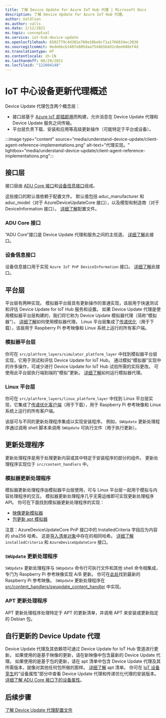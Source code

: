 ```yaml
---
title: 了解 Device Update for Azure IoT Hub 代理 | Microsoft Docs
description: 了解 Device Update for Azure IoT Hub 代理。
author: ValOlson
ms.author: valls
ms.date: 2/12/2021
ms.topic: conceptual
ms.service: iot-hub-device-update
ms.openlocfilehash: 6502779c4d301e760e10be8cf1a1766834ec2038
ms.sourcegitcommit: 0ede6bcb140fe805daa75d4b5bdd2c0ee040ef4d
ms.translationtype: HT
ms.contentlocale: zh-CN
ms.lasthandoff: 08/20/2021
ms.locfileid: "122604148"
---
```

# <a name="device-update-for-iot-hub-agent-overview"></a>IoT 中心设备更新代理概述

Device Update 代理包含两个概念层：

* 接口层基于 [Azure IoT 即插即用](../iot-develop/overview-iot-plug-and-play.md)而构建，允许消息在 Device Update 代理和 Device Update 服务之间传输。
* 平台层负责下载、安装和应用等高级更新操作（可能特定于平台或设备）。

:::image type="content" source="media/understand-device-update/client-agent-reference-implementations.png" alt-text="代理实现。" lightbox="media/understand-device-update/client-agent-reference-implementations.png":::

## <a name="the-interface-layer"></a>接口层

接口层由 [ADU Core 接口](https://github.com/Azure/iot-hub-device-update/tree/main/src/agent/adu_core_interface)和[设备信息接口](https://github.com/Azure/iot-hub-device-update/tree/main/src/agent/device_info_interface)组成。

这些接口的默认值依赖于配置文件。 默认值包括 aduc_manufacturer 和 aduc_model（对于 AzureDeviceUpdateCore 接口），以及模型和制造商（对于 DeviceInformation 接口）。 [详细了解](device-update-configuration-file.md)配置文件。

### <a name="adu-core-interface"></a>ADU Core 接口

“ADU Core”接口是 Device Update 代理和服务之间的主信道。 [详细了解](device-update-plug-and-play.md#adu-core-interface)此接口。

### <a name="device-information-interface"></a>设备信息接口

设备信息接口用于实现 `Azure IoT PnP DeviceInformation` 接口。 [详细了解](device-update-plug-and-play.md#device-information-interface)此接口。

## <a name="the-platform-layer"></a>平台层

平台层有两种实现。 模拟器平台层具有更新操作的普通实现，该层用于快速测试和评估 Device Update for IoT Hub 服务和设置。 如果 Device Update 代理是使用模拟器平台层构建的，我们将它称为 Device Update 模拟器代理（简称“模拟器”）。 [详细了解](https://github.com/Azure/iot-hub-device-update/blob/main/docs/agent-reference/how-to-run-agent.md)如何使用模拟器代理。 Linux 平台层集成了[传递优化](https://github.com/microsoft/do-client)（用于下载），该层用于 Raspberry Pi 参考映像和 Linux 系统上运行的所有客户端。

### <a name="simulator-platform-layer"></a>模拟器平台层

你可在 `src/platform_layers/simulator_platform_layer` 中找到模拟器平台层实现，它用于测试和评估 Device Update for IoT Hub。  通过模拟“模拟器”实现中的许多操作，可减少进行 Device Update for IoT Hub 试验所需的实际更改。  可使用此平台层执行端到端的“模拟”更新。 [详细了解](https://github.com/Azure/iot-hub-device-update/blob/main/docs/agent-reference/how-to-run-agent.md)如何运行模拟器代理。

### <a name="linux-platform-layer"></a>Linux 平台层

你可在 `src/platform_layers/linux_platform_layer` 中找到 Linux 平台层实现，它集成了[传递优化客户端](https://github.com/microsoft/do-client/releases)（用于下载），用于 Raspberry Pi 参考映像和 Linux 系统上运行的所有客户端。

该层可与不同的更新处理程序集成以实现安装程序。 例如，`SWUpdate` 更新处理程序通过调用 shell 脚本来调用 `SWUpdate` 可执行文件（用于执行更新）。

## <a name="update-handlers"></a>更新处理程序

更新处理程序是用于处理更新内容或其中特定于安装程序的部分的组件。 更新处理程序实现位于 `src/content_handlers` 中。

### <a name="simulator-update-handler"></a>模拟器更新处理程序

模拟器更新处理程序由模拟器平台层使用，可与 Linux 平台层一起用于模拟与内容处理程序的交互。 模拟器更新处理程序几乎无需运维即可实现更新处理程序 API。 你可在下面找到模拟器更新处理程序的实现：
* [映像更新模拟器](https://github.com/Azure/iot-hub-device-update/blob/main/src/content_handlers/swupdate_handler/inc/aduc/swupdate_simulator_handler.hpp)
* [包更新 apt 模拟器](https://github.com/Azure/iot-hub-device-update/blob/main/src/content_handlers/apt_handler/inc/aduc/apt_simulator_handler.hpp)

注意：AzureDeviceUpdateCore PnP 接口中的 InstalledCriteria 字段应为内容的 sha256 哈希。 这是[导入清单对象](import-update.md#create-a-device-update-import-manifest)中存在的相同哈希。 [详细了解](device-update-plug-and-play.md) `installedCriteria` 和 `AzureDeviceUpdateCore` 接口。

### <a name="swupdate-update-handler"></a>`SWUpdate` 更新处理程序

`SWUpdate` 更新处理程序与 `SWUpdate` 命令行可执行文件和其他 shell 命令相集成，专门为 Raspberry Pi 参考映像实现 A/B 更新。 你可在[此处](https://github.com/Azure/iot-hub-device-update/releases)找到最新的 Raspberry Pi 参考映像。 `SWUpdate` 更新处理程序在 [src/content_handlers/swupdate_content_handler](https://github.com/Azure/iot-hub-device-update/tree/main/src/content_handlers/swupdate_handler) 中实现。

### <a name="apt-update-handler"></a>APT 更新处理程序

APT 更新处理程序处理特定于 APT 的更新清单，并调用 APT 来安装或更新指定的 Debian 包。

## <a name="self-update-device-update-agent"></a>自行更新的 Device Update 代理

Device Update 代理及其依赖项可通过 Device Update for IoT Hub 管道进行更新。 如果使用的是基于映像的更新，请在新映像中包含最新的 Device Update 代理。 如果使用的是基于包的更新，请在 apt 清单中包含 Device Update 代理及其所需版本，就像对其他任何包所做的那样。 [详细了解](device-update-apt-manifest.md) apt 清单。 你可在 [IoT 设备孪生](../iot-hub/iot-hub-devguide-device-twins.md)的“设备属性”部分中查看 Device Update 代理和传递优化代理的安装版本。 [详细了解 ADU Core 接口下的设备属性](device-update-plug-and-play.md#device-properties)。

## <a name="next-steps"></a>后续步骤
[了解 Device Update 代理配置文件](device-update-configuration-file.md)